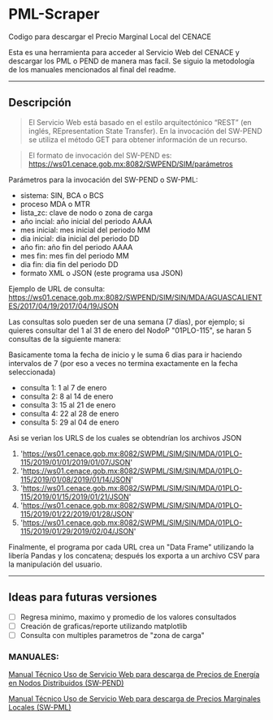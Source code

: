 # PML-Scraper
Codigo para descargar el Precio Marginal Local del CENACE

Esta es una herramienta para acceder al Servicio Web del CENACE y descargar los PML o PEND de manera mas facil. Se siguio la metodología de los manuales mencionados al final del readme.

***

## Descripción
> El Servicio Web está basado en el estilo arquitectónico “REST” (en inglés, REpresentation State Transfer). En la
invocación del SW-PEND se utiliza el método GET para obtener información de un recurso.

> El formato de invocación del SW-PEND es:
> https://ws01.cenace.gob.mx:8082/SWPEND/SIM/parámetros

Parámetros para la invocación del SW-PEND o SW-PML:

- sistema: SIN, BCA o BCS
- proceso MDA o MTR
- lista_zc: clave de nodo o zona de carga
- año incial: año inicial del periodo AAAA
- mes inicial: mes inicial del periodo MM
- dia inicial: dia inicial del periodo DD
- año fin: año fin del periodo AAAA
- mes fin: mes fin del periodo MM
- dia fin: dia fin del periodo DD
- formato XML o JSON (este programa usa JSON)

Ejemplo de URL de consulta: https://ws01.cenace.gob.mx:8082/SWPEND/SIM/SIN/MDA/AGUASCALIENTES/2017/04/19/2017/04/19/JSON

Las consultas solo pueden ser de una semana (7 días), por ejemplo; si quieres consultar del 1 al 31 de enero del NodoP "01PLO-115", se haran 5 consultas de la siguiente manera:

Basicamente toma la fecha de inicio y le suma 6 dias para ir haciendo intervalos de 7 (por eso a veces no termina exactamente en la fecha seleccionada)
- consulta 1: 1 al 7 de enero
- consulta 2: 8 al 14 de enero
- consulta 3: 15 al 21 de enero
- consulta 4: 22 al 28 de enero
- consulta 5: 29 al 04 de enero
 
Asi se verìan los URLS de los cuales se obtendrían los archivos JSON
1. 'https://ws01.cenace.gob.mx:8082/SWPML/SIM/SIN/MDA/01PLO-115/2019/01/01/2019/01/07/JSON'
2. 'https://ws01.cenace.gob.mx:8082/SWPML/SIM/SIN/MDA/01PLO-115/2019/01/08/2019/01/14/JSON'
3. 'https://ws01.cenace.gob.mx:8082/SWPML/SIM/SIN/MDA/01PLO-115/2019/01/15/2019/01/21/JSON'
4. 'https://ws01.cenace.gob.mx:8082/SWPML/SIM/SIN/MDA/01PLO-115/2019/01/22/2019/01/28/JSON'
5. 'https://ws01.cenace.gob.mx:8082/SWPML/SIM/SIN/MDA/01PLO-115/2019/01/29/2019/02/04/JSON'

Finalmente, el programa por cada URL crea un "Data Frame" utilizando la libería Pandas y los concatena; después los exporta a un archivo CSV para la manipulación del usuario.

***

## Ideas para futuras versiones
- [ ] Regresa minimo, maximo y promedio de los valores consultados
- [ ] Creación de graficas/reporte utilizando matplotlib
- [ ] Consulta con multiples parametros de "zona de carga"

### MANUALES:
[Manual Técnico Uso de Servicio Web para descarga de Precios de Energía en Nodos Distribuidos (SW-PEND)](https://www.cenace.gob.mx/DocsMEM/2020-01-14%20Manual%20T%C3%A9cnico%20SW-PEND.pdf)

[Manual Técnico Uso de Servicio Web para descarga de Precios Marginales Locales (SW-PML)](https://www.cenace.gob.mx/DocsMEM/2020-01-14%20Manual%20T%C3%A9cnico%20SW-PML.pdf)
